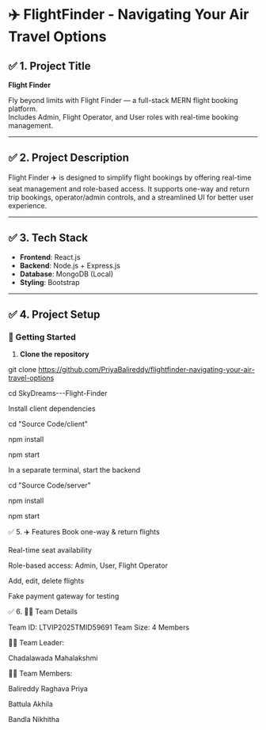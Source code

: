 # ✈️ FlightFinder - Navigating Your Air Travel Options

## ✅ 1. Project Title

**Flight Finder**

Fly beyond limits with Flight Finder — a full-stack MERN flight booking platform.  
Includes Admin, Flight Operator, and User roles with real-time booking management.

---

## ✅ 2. Project Description

Flight Finder ✈️ is designed to simplify flight bookings by offering real-time seat management and role-based access. It supports one-way and return trip bookings, operator/admin controls, and a streamlined UI for better user experience.

---

## ✅ 3. Tech Stack

- **Frontend**: React.js  
- **Backend**: Node.js + Express.js  
- **Database**: MongoDB (Local)  
- **Styling**: Bootstrap

---

## ✅ 4. Project Setup

### 🔧 Getting Started

1. **Clone the repository**

git clone https://github.com/PriyaBalireddy/flightfinder-navigating-your-air-travel-options

cd SkyDreams---Flight-Finder

Install client dependencies

cd "Source Code/client"

npm install

npm start

In a separate terminal, start the backend


cd "Source Code/server"

npm install

npm start


✅ 5. ✈️ Features
Book one-way & return flights

Real-time seat availability

Role-based access: Admin, User, Flight Operator

Add, edit, delete flights

Fake payment gateway for testing

✅ 6. 👨‍💻 Team Details

Team ID: LTVIP2025TMID59691
Team Size: 4 Members

👩‍💼 Team Leader:

Chadalawada Mahalakshmi

👩‍💻 Team Members:

Balireddy Raghava Priya

Battula Akhila

Bandla Nikhitha


